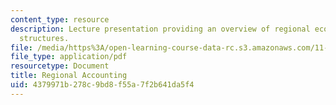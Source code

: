 ```yaml
---
content_type: resource
description: Lecture presentation providing an overview of regional economic accounting
  structures.
file: /media/https%3A/open-learning-course-data-rc.s3.amazonaws.com/11-481j-analyzing-and-accounting-for-regional-economic-growth-spring-2009/4379971b278c9bd8f55a7f2b641da5f4_MIT11_481Js09_lec14.pdf
file_type: application/pdf
resourcetype: Document
title: Regional Accounting
uid: 4379971b-278c-9bd8-f55a-7f2b641da5f4
---
```

